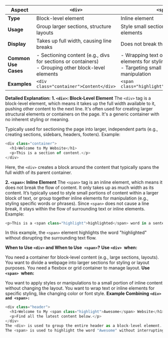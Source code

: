 | **Aspect**                | **`<div>`**                                         | **`<span>`**                                      |
|---------------------------|-----------------------------------------------------|---------------------------------------------------|
| **Type**                  | Block-level element                                 | Inline element                                    |
| **Usage**                 | Group larger sections, structure layouts           | Style small sections of text or inline elements   |
| **Display**               | Takes up full width, causing line breaks           | Does not break the flow of text                   |
| **Common Use Cases**      | - Sectioning content (e.g., divs for sections or containers) <br> - Grouping other block-level elements | - Wrapping text or small inline elements for styling <br> - Targeting small portions of text for manipulation |
| **Examples**              | `<div class="container">Content</div>`             | `<span class="highlight">Important</span>`        |

**Detailed Explanation:**
**1. `<div>`: Block-Level Element**
The `<div>` tag is a block-level element, which means it takes up the full width available to it, pushing other content to the next line.
It's often used for creating larger structural elements or containers on the page. It's a generic container with no inherent styling or meaning.

Typically used for sectioning the page into larger, independent parts (e.g., creating sections, sidebars, headers, footers).
Example:

```js
<div class="container">
  <h1>Welcome to My Website</h1>
  <p>This is a section of content.</p>
</div>
```
Here, the `<div>` creates a block around the content that typically spans the full width of its parent container.

**2. `<span>`: Inline Element**
The `<span>` tag is an inline element, which means it does not break the flow of content. It only takes up as much width as its content.
It’s typically used to style small portions of content within a larger block of text, or group together inline elements for manipulation (e.g., styling specific words or phrases).
Since `<span>` does not cause a line break, it stays within the flow of surrounding text or inline elements.
Example:

```js
<p>This is a <span class="highlight">highlighted</span> word in a sentence.</p>
```

In this example, the `<span>` element highlights the word "highlighted" without disrupting the surrounding text flow.

**When to Use `<div>` and When to Use` <span>`?**
**Use `<div> `when:**

You need a container for block-level content (e.g., large sections, layouts).
You want to divide a webpage into larger sections for styling or layout purposes.
You need a flexbox or grid container to manage layout.
**Use `<span> `when:**

You want to apply styles or manipulations to a small portion of inline content without changing the layout.
You want to wrap text or inline elements for specific styling, like changing color or font style.
**Example Combining `<div> and <span>:`**
```js
<div class="header">
  <h1>Welcome to My <span class="highlight">Awesome</span> Website</h1>
  <p>Find all the latest content below.</p>
</div>
The <div> is used to group the entire header as a block-level element.
The <span> is used to highlight the word "Awesome" without interrupting the flow of the heading text.
```